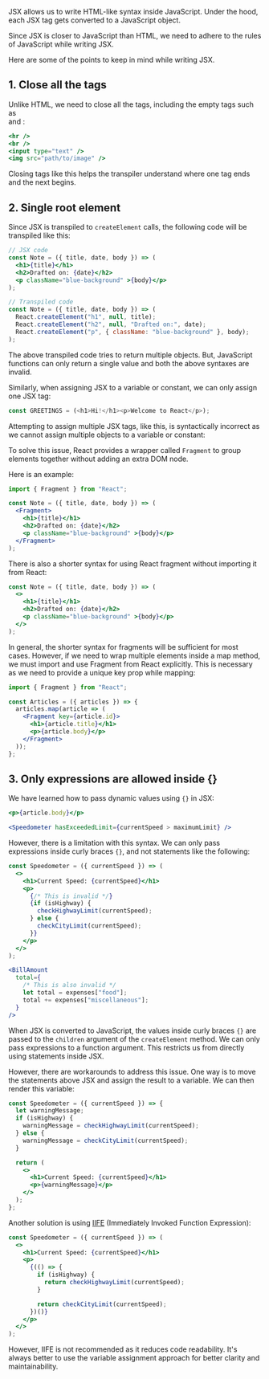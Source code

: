 JSX allows us to write HTML-like syntax inside JavaScript. Under the hood, each JSX tag gets converted to a JavaScript object.

Since JSX is closer to JavaScript than HTML, we need to adhere to the rules of JavaScript while writing JSX.

Here are some of the points to keep in mind while writing JSX.

## 1. Close all the tags

Unlike HTML, we need to close all the tags, including the empty tags such as <br> and <img>:

```jsx
<hr />
<br />
<input type="text" />
<img src="path/to/image" />
```

Closing tags like this helps the transpiler understand where one tag ends and the next begins.

## 2. Single root element

Since JSX is transpiled to `createElement` calls, the following code will be transpiled like this:

```jsx
// JSX code
const Note = ({ title, date, body }) => (
  <h1>{title}</h1>
  <h2>Drafted on: {date}</h2>
  <p className="blue-background" >{body}</p>
);

// Transpiled code
const Note = ({ title, date, body }) => (
  React.createElement("h1", null, title);
  React.createElement("h2", null, "Drafted on:", date);
  React.createElement("p", { className: "blue-background" }, body);
);
```

The above transpiled code tries to return multiple objects. But, JavaScript functions can only return a single value and both the above syntaxes are invalid.

Similarly, when assigning JSX to a variable or constant, we can only assign one JSX tag:

```js
const GREETINGS = (<h1>Hi!</h1><p>Welcome to React</p>);
```

Attempting to assign multiple JSX tags, like this, is syntactically incorrect as we cannot assign multiple objects to a variable or constant:

To solve this issue, React provides a wrapper called `Fragment` to group elements together without adding an extra DOM node.

Here is an example:

```jsx
import { Fragment } from "React";

const Note = ({ title, date, body }) => (
  <Fragment>
    <h1>{title}</h1>
    <h2>Drafted on: {date}</h2>
    <p className="blue-background" >{body}</p>
  </Fragment>
);
```

There is also a shorter syntax for using React fragment without importing it from React:

```jsx
const Note = ({ title, date, body }) => (
  <>
    <h1>{title}</h1>
    <h2>Drafted on: {date}</h2>
    <p className="blue-background" >{body}</p>
  </>
);
```

In general, the shorter syntax for fragments will be sufficient for most cases. However, if we need to wrap multiple elements inside a map method, we must import and use Fragment from React explicitly. This is necessary as we need to provide a unique key prop while mapping:

```jsx
import { Fragment } from "React";

const Articles = ({ articles }) => {
  articles.map(article => (
    <Fragment key={article.id}>
      <h1>{article.title}</h1>
      <p>{article.body}</p>
    </Fragment>
  ));
};
```

## 3. Only expressions are allowed inside {}

We have learned how to pass dynamic values using `{}` in JSX:

```jsx
<p>{article.body}</p>

<Speedometer hasExceededLimit={currentSpeed > maximumLimit} />
```

However, there is a limitation with this syntax. We can only pass expressions inside curly braces `{}`, and not statements like the following:

```jsx
const Speedometer = ({ currentSpeed }) => (
  <>
    <h1>Current Speed: {currentSpeed}</h1>
    <p>
      {/* This is invalid */}
      {if (isHighway) {
        checkHighwayLimit(currentSpeed);
      } else {
        checkCityLimit(currentSpeed);
      }}
    </p>
  </>
);
```

```jsx
<BillAmount
  total={
    /* This is also invalid */
    let total = expenses["food"];
    total += expenses["miscellaneous"];
  }
/>
```

When JSX is converted to JavaScript, the values inside curly braces `{}` are passed to the `children` argument of the `createElement` method. We can only pass expressions to a function argument. This restricts us from directly using statements inside JSX.

However, there are workarounds to address this issue. One way is to move the statements above JSX and assign the result to a variable. We can then render this variable:

```jsx
const Speedometer = ({ currentSpeed }) => {
  let warningMessage;
  if (isHighway) {
    warningMessage = checkHighwayLimit(currentSpeed);
  } else {
    warningMessage = checkCityLimit(currentSpeed);
  }

  return (
    <>
      <h1>Current Speed: {currentSpeed}</h1>
      <p>{warningMessage}</p>
    </>
  );
};
```

Another solution is using [IIFE](https://courses.bigbinaryacademy.com/javascript-good-to-know/immediately-invoked-function-expression/iife/) (Immediately Invoked Function Expression):

```jsx
const Speedometer = ({ currentSpeed }) => (
  <>
    <h1>Current Speed: {currentSpeed}</h1>
    <p>
      {(() => {
        if (isHighway) {
          return checkHighwayLimit(currentSpeed);
        }

        return checkCityLimit(currentSpeed);
      })()}
    </p>
  </>
);
```

However, IIFE is not recommended as it reduces code readability. It's always better to use the variable assignment approach for better clarity and maintainability.
